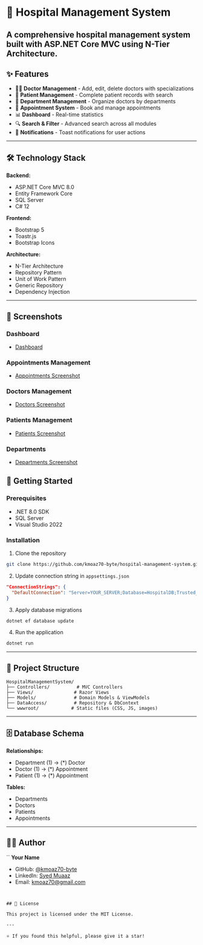 # 🏥 **Hospital Management System**

A comprehensive hospital management system built with ASP.NET Core MVC using N-Tier Architecture.
---
## ✨ Features

- 👨‍⚕️ **Doctor Management** - Add, edit, delete doctors with specializations
- 👥 **Patient Management** - Complete patient records with search
- 🏢 **Department Management** - Organize doctors by departments
- 📅 **Appointment System** - Book and manage appointments
- 📊 **Dashboard** - Real-time statistics
- 🔍 **Search & Filter** - Advanced search across all modules
- 🔔 **Notifications** - Toast notifications for user actions
---
## 🛠️ Technology Stack

**Backend:**
- ASP.NET Core MVC 8.0
- Entity Framework Core
- SQL Server
- C# 12

**Frontend:**
- Bootstrap 5
- Toastr.js
- Bootstrap Icons

**Architecture:**
- N-Tier Architecture
- Repository Pattern
- Unit of Work Pattern
- Generic Repository
- Dependency Injection
---


## 📸 Screenshots

### Dashboard
- [Dashboard](https://github.com/kmoaz70-byte/Hospital-Management-System/raw/master/screenshots/Dashboard.png)

### Appointments Management
- [Appointments Screenshot](https://github.com/kmoaz70-byte/Hospital-Management-System/raw/master/screenshots/Appointments.png)

### Doctors Management  
- [Doctors Screenshot](https://github.com/kmoaz70-byte/Hospital-Management-System/raw/master/screenshots/Doctors.png)

### Patients Management
- [Patients Screenshot](https://github.com/kmoaz70-byte/Hospital-Management-System/raw/master/screenshots/Patients.png)

### Departments
- [Departments Screenshot](https://github.com/kmoaz70-byte/Hospital-Management-System/raw/master/screenshots/Departments.png)


## 🚀 Getting Started

### Prerequisites
- .NET 8.0 SDK
- SQL Server
- Visual Studio 2022

### Installation

1. Clone the repository
```bash
git clone https://github.com/kmoaz70-byte/hospital-management-system.git
```

2. Update connection string in `appsettings.json`
```json
"ConnectionStrings": {
  "DefaultConnection": "Server=YOUR_SERVER;Database=HospitalDB;Trusted_Connection=True;TrustServerCertificate=True"
}
```

3. Apply database migrations
```bash
dotnet ef database update
```

4. Run the application
```bash
dotnet run
```
---

## 📁 Project Structure
```
HospitalManagementSystem/
├── Controllers/          # MVC Controllers
├── Views/               # Razor Views
├── Models/              # Domain Models & ViewModels
├── DataAccess/          # Repository & DbContext
└── wwwroot/            # Static files (CSS, JS, images)
```
---

## 🗄️ Database Schema

**Relationships:**
- Department (1) → (*) Doctor
- Doctor (1) → (*) Appointment
- Patient (1) → (*) Appointment

**Tables:**
- Departments
- Doctors
- Patients
- Appointments
---
## 👨‍💻 Author
``
**Your Name**
- GitHub: [@kmoaz70-byte](https://github.com/kmoaz70-byte)
- LinkedIn: [Syed Muaaz](https://linkedin.com/in/syedmuaaz)
- Email: kmoaz70@gmail.com
```


## 📄 License

This project is licensed under the MIT License.

---

⭐ If you found this helpful, please give it a star!
